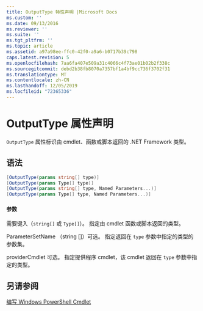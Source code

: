 ```yaml
---
title: OutputType 特性声明 |Microsoft Docs
ms.custom: ''
ms.date: 09/13/2016
ms.reviewer: ''
ms.suite: ''
ms.tgt_pltfrm: ''
ms.topic: article
ms.assetid: a97a98ee-ffc0-42f0-a9a6-b0717b39c798
caps.latest.revision: 5
ms.openlocfilehash: 7aa6fa407e509a31c4066c4f73ae01b02b2f338c
ms.sourcegitcommit: debd2b38fb8070a7357bf1a4bf9cc736f3702f31
ms.translationtype: MT
ms.contentlocale: zh-CN
ms.lasthandoff: 12/05/2019
ms.locfileid: "72365336"
---
```

# <a name="outputtype-attribute-declaration"></a>OutputType 属性声明

`OutputType` 属性标识由 cmdlet、函数或脚本返回的 .NET Framework 类型。

## <a name="syntax"></a>语法

```csharp
[OutputType(params string[] type)]
[OutputType(params Type[] type)]
[OutputType(params string[] type, Named Parameters...)]
[OutputType(params Type[] type, Named Parameters...)]
```

#### <a name="parameters"></a>参数

需要键入（`string[]` 或 `Type[]`）。 指定由 cmdlet 函数或脚本返回的类型。

ParameterSetName （string []）可选。 指定返回在 `type` 参数中指定的类型的参数集。

providerCmdlet 可选。 指定提供程序 cmdlet，该 cmdlet 返回在 `type` 参数中指定的类型。

## <a name="see-also"></a>另请参阅

[编写 Windows PowerShell Cmdlet](./writing-a-windows-powershell-cmdlet.md)
